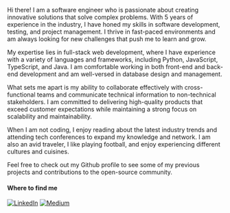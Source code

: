 Hi there! I am a software engineer who is passionate about creating innovative solutions that solve complex problems. With 5 years of experience in the industry, I have honed my skills in software development, testing, and project management. I thrive in fast-paced environments and am always looking for new challenges that push me to learn and grow.

My expertise lies in full-stack web development, where I have experience with a variety of languages and frameworks, including Python, JavaScript, TypeScript, and Java. I am comfortable working in both front-end and back-end development and am well-versed in database design and management.

What sets me apart is my ability to collaborate effectively with cross-functional teams and communicate technical information to non-technical stakeholders. I am committed to delivering high-quality products that exceed customer expectations while maintaining a strong focus on scalability and maintainability.

When I am not coding, I enjoy reading about the latest industry trends and attending tech conferences to expand my knowledge and network. I am also an avid traveler, I like playing football, and enjoy experiencing different cultures and cuisines.

Feel free to check out my Github profile to see some of my previous projects and contributions to the open-source community.
  
<h4>Where to find me</h4>
<p><a href="https://www.linkedin.com/in/raymondoluochke" target="_blank"><img alt="LinkedIn" src="https://img.shields.io/badge/linkedin-%230077B5.svg?&style=for-the-badge&logo=linkedin&logoColor=white" /></a> <a href="https://medium.com/@iamraymondke" target="_blank"><img alt="Medium" src="https://img.shields.io/badge/medium-%2312100E.svg?&style=for-the-badge&logo=medium&logoColor=white" /></a>
</p>
